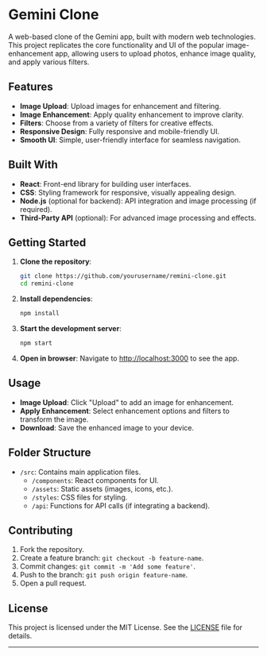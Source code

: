 # Gemini Clone

A web-based clone of the Gemini app, built with modern web technologies. This project replicates the core functionality and UI of the popular image-enhancement app, allowing users to upload photos, enhance image quality, and apply various filters.

## Features

- **Image Upload**: Upload images for enhancement and filtering.
- **Image Enhancement**: Apply quality enhancement to improve clarity.
- **Filters**: Choose from a variety of filters for creative effects.
- **Responsive Design**: Fully responsive and mobile-friendly UI.
- **Smooth UI**: Simple, user-friendly interface for seamless navigation.

## Built With

- **React**: Front-end library for building user interfaces.
- **CSS**: Styling framework for responsive, visually appealing design.
- **Node.js** (optional for backend): API integration and image processing (if required).
- **Third-Party API** (optional): For advanced image processing and effects.

## Getting Started

1. **Clone the repository**:
   ```bash
   git clone https://github.com/yourusername/remini-clone.git
   cd remini-clone
   ```

2. **Install dependencies**:
   ```bash
   npm install
   ```

3. **Start the development server**:
   ```bash
   npm start
   ```

4. **Open in browser**:
   Navigate to [http://localhost:3000](http://localhost:5173) to see the app.

## Usage

- **Image Upload**: Click "Upload" to add an image for enhancement.
- **Apply Enhancement**: Select enhancement options and filters to transform the image.
- **Download**: Save the enhanced image to your device.

## Folder Structure

- `/src`: Contains main application files.
  - `/components`: React components for UI.
  - `/assets`: Static assets (images, icons, etc.).
  - `/styles`: CSS files for styling.
  - `/api`: Functions for API calls (if integrating a backend).

## Contributing

1. Fork the repository.
2. Create a feature branch: `git checkout -b feature-name`.
3. Commit changes: `git commit -m 'Add some feature'`.
4. Push to the branch: `git push origin feature-name`.
5. Open a pull request.

## License

This project is licensed under the MIT License. See the [LICENSE](LICENSE) file for details.

---
